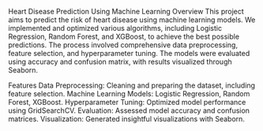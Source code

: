 Heart Disease Prediction Using Machine Learning
Overview
This project aims to predict the risk of heart disease using machine learning models. We implemented and optimized various algorithms, including Logistic Regression, Random Forest, and XGBoost, to achieve the best possible predictions. The process involved comprehensive data preprocessing, feature selection, and hyperparameter tuning. The models were evaluated using accuracy and confusion matrix, with results visualized through Seaborn.

Features
Data Preprocessing: Cleaning and preparing the dataset, including feature selection.
Machine Learning Models: Logistic Regression, Random Forest, XGBoost.
Hyperparameter Tuning: Optimized model performance using GridSearchCV.
Evaluation: Assessed model accuracy and confusion matrices.
Visualization: Generated insightful visualizations with Seaborn.
